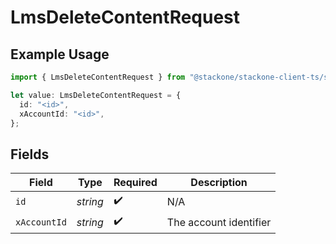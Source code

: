 # LmsDeleteContentRequest

## Example Usage

```typescript
import { LmsDeleteContentRequest } from "@stackone/stackone-client-ts/sdk/models/operations";

let value: LmsDeleteContentRequest = {
  id: "<id>",
  xAccountId: "<id>",
};
```

## Fields

| Field                  | Type                   | Required               | Description            |
| ---------------------- | ---------------------- | ---------------------- | ---------------------- |
| `id`                   | *string*               | :heavy_check_mark:     | N/A                    |
| `xAccountId`           | *string*               | :heavy_check_mark:     | The account identifier |